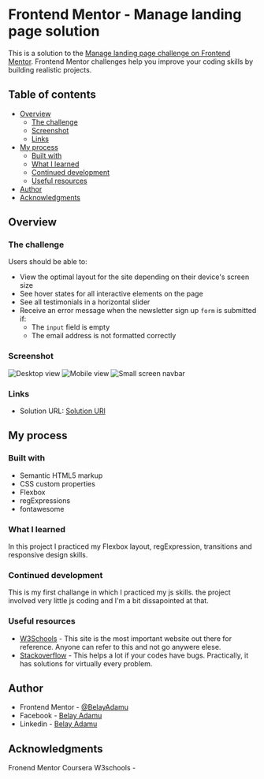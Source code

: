 # Frontend Mentor - Manage landing page solution

This is a solution to the [Manage landing page challenge on Frontend Mentor](https://www.frontendmentor.io/challenges/manage-landing-page-SLXqC6P5). Frontend Mentor challenges help you improve your coding skills by building realistic projects. 

## Table of contents

- [Overview](#overview)
  - [The challenge](#the-challenge)
  - [Screenshot](#screenshot)
  - [Links](#links)
- [My process](#my-process)
  - [Built with](#built-with)
  - [What I learned](#what-i-learned)
  - [Continued development](#continued-development)
  - [Useful resources](#useful-resources)
- [Author](#author)
- [Acknowledgments](#acknowledgments)


## Overview

### The challenge

Users should be able to:

- View the optimal layout for the site depending on their device's screen size
- See hover states for all interactive elements on the page
- See all testimonials in a horizontal slider
- Receive an error message when the newsletter sign up `form` is submitted if:
  - The `input` field is empty
  - The email address is not formatted correctly

### Screenshot

![Desktop view](./Screenshots/Desktop_view.png)
![Mobile view](./Screenshots/Mobile_view.png)
![Small screen navbar](./Screenshots/small_screen_navbar.png)

### Links

- Solution URL: [Solution URl](https://github.com/BelayAdamu/Manage-landing-page.git)
## My process

### Built with

- Semantic HTML5 markup
- CSS custom properties
- Flexbox
- regExpressions
- fontawesome


### What I learned

In this project I practiced my Flexbox layout, regExpression, transitions and responsive design skills.

### Continued development

This is my first challange in which I practiced my js skills. the project involved very little js coding and I'm a bit dissapointed at that.
  
### Useful resources

- [W3Schools](https://www.w3schools.com/) - This site is the most important website out there for reference. Anyone can refer to this and not go anywere elese.
- [Stackoverflow](https://stackoverflow.com/) - This helps a lot if your codes have bugs. Practically, it has solutions for virtually every problem.


## Author

- Frontend Mentor - [@BelayAdamu](https://www.frontendmentor.io/profile/BelayAdamu)
- Facebook - [Belay Adamu](https://www.facebook.com/belay.adamu.96)
- Linkedin - [Belay Adamu](https://www.linkedin.com/in/belay-adamu-442b2614p)


## Acknowledgments

Fronend Mentor
Coursera 
W3schools - 
